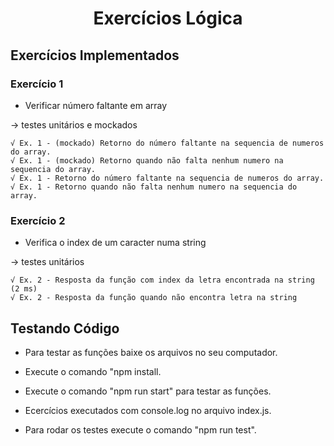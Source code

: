 <h1 align="center" id="top">Exercícios Lógica</h1>

## Exercícios Implementados

### Exercício 1 
- Verificar número faltante em array

-> testes unitários e mockados

    √ Ex. 1 - (mockado) Retorno do número faltante na sequencia de numeros do array.
    √ Ex. 1 - (mockado) Retorno quando não falta nenhum numero na sequencia do array.
    √ Ex. 1 - Retorno do número faltante na sequencia de numeros do array. 
    √ Ex. 1 - Retorno quando não falta nenhum numero na sequencia do array. 

### Exercício 2
- Verifica o index de um caracter numa string

-> testes unitários

    √ Ex. 2 - Resposta da função com index da letra encontrada na string (2 ms)
    √ Ex. 2 - Resposta da função quando não encontra letra na string  




## Testando Código
- Para testar as funções baixe os arquivos no seu computador.
- Execute o comando "npm install.
- Execute o comando "npm run start" para testar as funções.
- Ecercícios executados com console.log no arquivo index.js.

- Para rodar os testes execute o comando "npm run test".
